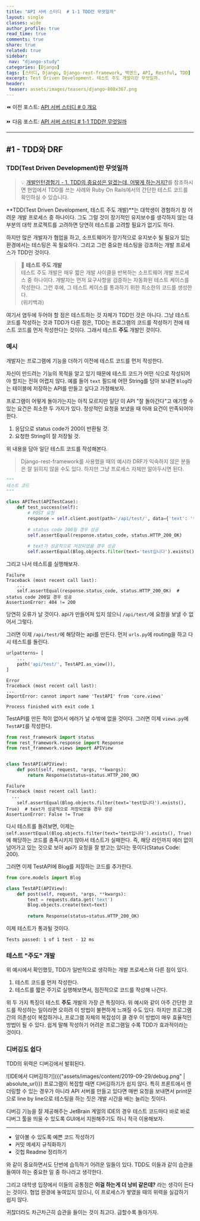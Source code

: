 ```yaml
---
title: "API 서버 스터디  # 1-1 TDD란 무엇일까"
layout: single
classes: wide
author_profile: true
read_time: true
comments: true
share: true
related: true
sidebar:
 nav: "django-study"
categories: [Django]
tags: [스터디, Django, Django-rest-framework, 백엔드, API, Restful, TDD]
excerpt: Test Driven Development. 테스트 주도 개발이란 무엇일까.
header:
 teaser: assets/images/teasers/django-808x367.png
---
```


⏪ 이전 포스트: [API 서버 스터디 # 0 개요](/django/ceos-django-study-0-overview/) 

⏩ 다음 포스트: [API 서버 스터디 # 1-1 TDD란 무엇일까](/django/ceos-django-study-1-1-test-driven-development/) 

-----

## #1 - TDD와 DRF

### TDD(Test Driven Development)란 무엇일까

> 💡 [개발인턴경험기 - 1. TDD의 중요성은 알겠는데, 어떻게 하는거지?](/blog/intern-1-what-is-tdd)를 참조하시면 현업에서 TDD를 쓰는 사례와 Ruby On Rails에서의 간단한 테스트 코드를 확인하실 수 있습니다.

**TDD(Test Driven Development, 테스트 주도 개발)**는 대학생이 경험하기 참 어려운 개발 프로세스 중 하나이다. 그도 그럴 것이 장기적인 유지보수를 생각하지 않는 대부분의 대학 프로젝트를 고려하면 당연히 테스트를 고려할 필요가 없기도 하다.

하지만 많은 개발자가 협업을 하고, 소프트웨어가 장기적으로 유지보수 될 필요가 있는 환경에서는 테스팅은 꼭 필요하다. 그리고 그런 중요한 테스팅을 강조하는 개발 프로세스가 TDD인 것이다.

> 📖 **테스트 주도 개발**  
> 테스트 주도 개발은 매우 짧은 개발 사이클을 반복하는 소프트웨어 개발 프로세스 중 하나이다. 개발자는 먼저 요구사항을 검증하는 자동화된 테스트 케이스를 작성한다. 그런 후에, 그 테스트 케이스를 통과하기 위한 최소한의 코드를 생성한다.  
> (위키백과)

여기서 염두에 두어야 할 점은 테스트하는 것 자체가 TDD인 것은 아니다. 그냥 테스트 코드를 작성하는 것과 TDD가 다른 점은, TDD는 프로그램의 코드를 작성하기 전에 테스트 코드를 먼저 작성한다는 것이다. 그래서 테스트 **주도** 개발인 것이다.

### 예시

개발자는 프로그램에 기능을 더하기 이전에 테스트 코드를 먼저 작성한다. 

자신이 만드려는 기능의 목적을 알고 있기 때문에 테스트 코드가 어떤 식으로 작성되어야 할지는 전혀 어렵지 않다. 
예를 들어 `text` 필드에 어떤 String를 담아 보내면 `Blog`라는 테이블에 저장하는 API를 만들고 싶다고 가정해보자.   

프로그램이 어떻게 돌아가는지는 아직 모르지만 일단 이 API "잘 돌아간다"고 얘기할 수 있는 요건은 최소한 두 가지가 있다.
정상적인 요청을 보냈을 때 아래 요건이 만족되어야 한다.
1. 응답으로 status code가 200이 반환될 것.
2. 요청한 String이 잘 저장될 것. 

위 내용을 담아 일단 테스트 코드를 작성해본다.
> Django-rest-framework를 사용했을 때의 예시라 DRF가 익숙하지 않은 분들은 잘 읽히지 않을 수도 있다. 하지만 그냥 프로세스 자체만 알아두시면 된다.

```python
"""
테스트 코드
"""

class APITest(APITestCase):
    def test_success(self):
        # POST 요청
        response = self.client.post(path='/api/test/', data={'text': 'test입니다'})
          
        # status code 200일 경우 성공
        self.assertEqual(response.status_code, status.HTTP_200_OK)
        
        # text가 성공적으로 저장되었을 경우 성공
        self.assertEqual(Blog.objects.filter(text='test입니다').exists(), True)  
```

그리고 나서 테스트를 실행해보자. 

```
Failure
Traceback (most recent call last):
    ... 
    self.assertEqual(response.status_code, status.HTTP_200_OK)  # status code 200일 경우 성공
AssertionError: 404 != 200
```
당연히 오류가 날 것이다. api가 만들어져 있지 않으니 `/api/test/`에 요청을 보낼 수 없어서 그렇다.

그러면 이제 `/api/test/`에 해당하는 api를 만든다. 먼저 `urls.py`에 routing을 하고 다시 테스트를 돌린다.
```python
urlpatterns= [ 
    ...
    path('api/test/', TestAPI.as_view()),
]
```

```
Error
Traceback (most recent call last):
...
ImportError: cannot import name 'TestAPI' from 'core.views'

Process finished with exit code 1
```

TestAPI를 만든 적이 없어서 에러가 날 수밖에 없을 것이다. 그러면 이제 `views.py`에 `TestAPI`를 작성한다.

```python
from rest_framework import status
from rest_framework.response import Response
from rest_framework.views import APIView


class TestAPI(APIView):
    def post(self, request, *args, **kwargs):
        return Response(status=status.HTTP_200_OK)
```

```
Failure
Traceback (most recent call last):
  ...
    self.assertEqual(Blog.objects.filter(text='test입니다').exists(), True)  # text가 성공적으로 저장되었을 경우 성공
AssertionError: False != True
```

다시 테스트를 돌려보면, 이제는 `self.assertEqual(Blog.objects.filter(text='test입니다').exists(), True)`에 해당하는 코드를 충족시키지 않아서 테스트가 실패한다. 즉, 해당 라인까지 에러 없이 넘어가고 있는 것으로 보아 api가 요청을 잘 받고는 있다는 뜻이다(Status Code: 200).

그러면 이제 TestAPI에 Blog를 저장하는 코드를 추가한다.
 
```python
from core.models import Blog

class TestAPI(APIView):
    def post(self, request, *args, **kwargs):
        text = requests.data.get('text')
        Blog.objects.create(text=text)
        
        return Response(status=status.HTTP_200_OK)
```

이제 테스트가 통과될 것이다.
```
Tests passed: 1 of 1 test - 12 ms
```


### 테스트 "주도" 개발

위 예시에서 확인했듯, TDD가 일반적으로 생각하는 개발 프로세스와 다른 점이 있다.
1. 테스트 코드를 먼저 작성한다.
2. 테스트를 짧은 주기로 실행해보면서, 점진적으로 코드를 작성해 나간다.

위 두 가지 특징이 테스트 **주도** 개발의 가장 큰 특징이다. 위 예시와 같이 아주 간단한 코드를 작성하는 일이라면 오히려 이 방법이 불편하게 느껴질 수도 있다.
하지만 프로그램 간의 의존성이 복잡하거나, 프로그램 자체의 복잡성이 클 경우 이 방법이 매우 효율적인 방법이 될 수 있다. 쉽게 말해 작성하기 어려운 프로그램일 수록 TDD가 효과적이라는 것이다.

### 디버깅도 쉽다

TDD의 위력은 디버깅에서 발휘된다.  

![IDE에서 디버깅하기]({{"assets/images/content/2019-09-29/debug.png" | absolute_url}})
프로그램이 복잡할 때면 디버깅하기가 쉽지 않다. 특히 프론트에서 렌더링할 수 있는 경우가 아니라 API 서버를 만들고 있다면 매번 요청을 보내면서 print문으로 line by line으로 테스팅을 하는 짓은 개발 시간을 배는 늘리는 짓이다.

디버깅 기능을 잘 제공해주는 JetBrain 계얼의 IDE의 경우 테스트 코드마다 바로 바로 디버그 툴을 띄울 수 있도록 GUI에서 지원해주기도 하니 적극 이용해보자. 

----
- 알아볼 수 있도록 예쁜 코드 작성하기
- 커밋 메세지 규칙화하기
- 깃헙 Readme 정리하기

와 같이 중요하면서도 단번에 습득하기 어려운 일들이 있다. TDD도 이들과 같이 습관을 들여야 하는 중요한 일 중 하나라고 생각한다.

그리고 대학생 입장에서 이들의 공통점은 **이걸 하는게 더 낭비 같은데?** 라는 생각이 든다는 것이다. 협업 환경에 놓여있지 않으니, 이 프로세스가 쌓였을 때의 위력을 실감하기 쉽지 않다.

귀찮더라도 차근차근히 습관을 들이는 것이 최고다. 급할수록 돌아가자. 

